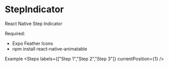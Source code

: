 # StepIndicator
React Native Step Indicator

Required:
  - Expo Feather Icons
  - npm install react-native-animatable

Example
<Steps labels={["Step 1","Step 2","Step 3"]} currentPosition={1} />
